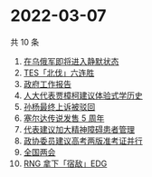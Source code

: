 # 2022-03-07

共 10 条

<!-- BEGIN ZHIHUSEARCH -->
<!-- 最后更新时间 Mon Mar 07 2022 00:15:48 GMT+0800 (China Standard Time) -->
1. [在乌俄军即将进入静默状态](https://www.zhihu.com/search?q=俄罗斯乌克兰)
1. [TES「北伐」六连胜](https://www.zhihu.com/search?q=tes)
1. [政府工作报告](https://www.zhihu.com/search?q=政府工作报告)
1. [人大代表贾樟柯建议体验式学历史](https://www.zhihu.com/search?q=人大代表贾樟柯)
1. [孙杨最终上诉被驳回](https://www.zhihu.com/search?q=孙杨)
1. [塞尔达传说发售 5 周年](https://www.zhihu.com/search?q=塞尔达)
1. [代表建议加大精神障碍患者管理](https://www.zhihu.com/search?q=人大代表建议加大精神障碍患者管理)
1. [政协委员建议高考两版准考证并行](https://www.zhihu.com/search?q=高考纸版电子版准考证并行)
1. [全国两会](https://www.zhihu.com/search?q=两会开幕)
1. [RNG 拿下「宿敌」EDG](https://www.zhihu.com/search?q=rng)
<!-- END ZHIHUSEARCH -->
